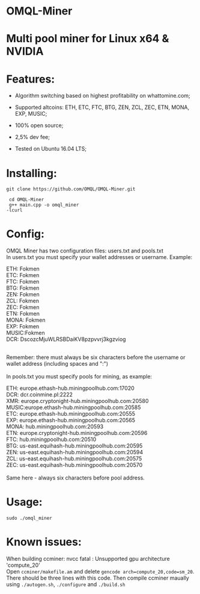 # OMQL-Miner
<h1>Multi pool miner for Linux x64 & NVIDIA</h1>
<h1>Features:</h1>

- Algorithm switching based on highest profitability on whattomine.com;

- Supported altcoins: ETH, ETC, FTC, BTG, ZEN, ZCL, ZEC, ETN, MONA, EXP, MUSIC;

- 100% open source;

- 2,5% dev fee;

- Tested on Ubuntu 16.04 LTS;

<h1>Installing:</h1>
 <code>git clone https://github.com/OMQL/OMQL-Miner.git</code>
 
 <code>  cd OMQL-Miner</code><br>
 <code> g++ main.cpp -o omql_miner -lcurl</code>
  <h1>
 Config:</h1>
 OMQL Miner has two configuration files: users.txt and pools.txt<br>
 In users.txt you must specify your wallet addresses or username. Example:

ETH:  Fokmen<br>
ETC:  Fokmen<br>
FTC:  Fokmen<br>
BTG:  Fokmen<br>
ZEN:  Fokmen<br>
ZCL:  Fokmen<br>
ZEC:  Fokmen<br>
ETN:  Fokmen<br>
MONA: Fokmen<br>
EXP:  Fokmen<br>
MUSIC:Fokmen<br>
DCR: DscozcMjuWLRSBDaiKV8pzpvvrj3kgzviog<br>

 <br>
 Remember: there must always be six characters before the username or wallet address (including spaces and ":")<br><br>
 In pools.txt you must specify pools for mining, as example:

 
ETH:  europe.ethash-hub.miningpoolhub.com:17020<br>
DCR:  dcr.coinmine.pl:2222<br>
XMR:  europe.cryptonight-hub.miningpoolhub.com:20580<br>
MUSIC:europe.ethash-hub.miningpoolhub.com:20585<br>
ETC:  europe.ethash-hub.miningpoolhub.com:20555<br>
EXP:  europe.ethash-hub.miningpoolhub.com:20565<br>
MONA: hub.miningpoolhub.com:20593<br>
ETN:  europe.cryptonight-hub.miningpoolhub.com:20596<br>
FTC:  hub.miningpoolhub.com:20510<br>
BTG:  us-east.equihash-hub.miningpoolhub.com:20595<br>
ZEN:  us-east.equihash-hub.miningpoolhub.com:20594<br>
ZCL:  us-east.equihash-hub.miningpoolhub.com:20575<br>
ZEC:  us-east.equihash-hub.miningpoolhub.com:20570<br>
<br>
Same here - always six characters before pool address.
 <h1>
 Usage:</h1>
  <code>sudo ./omql_miner</code>
 
 
 <h1>Known issues:  </h1>
 When building ccminer:
 nvcc fatal : Unsupported gpu architecture 'compute_20' <br>
 Open <code>ccminer/makefile.am</code> and delete <code>gencode arch=compute_20,code=sm_20</code>. There should be three lines with this code. Then compile ccminer maually using <code>./autogen.sh</code>, <code>./configure</code> and <code>./build.sh</code>
